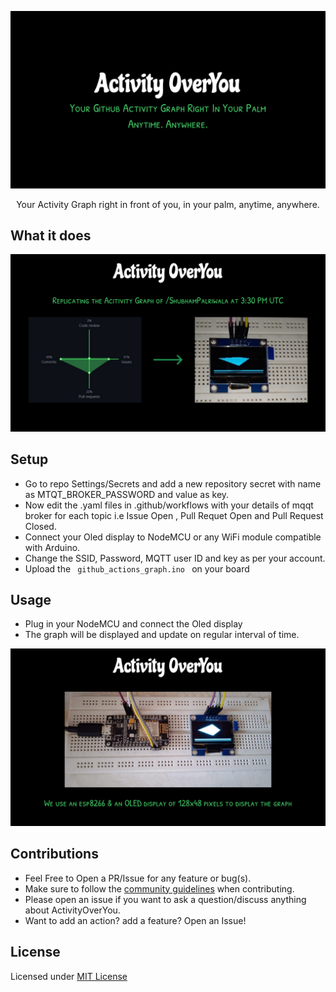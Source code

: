 ![Banner](./banner.png)

<p align="center">
Your Activity Graph right in front of you, in your palm, anytime, anywhere.
</p>

## What it does

![What it does?](./whatitdoes.png)

## Setup

- Go to repo Settings/Secrets and add a new repository secret with name as MTQT_BROKER_PASSWORD and value as key.
- Now edit the .yaml files in .github/workflows with your details of mqqt broker for each topic i.e Issue Open , Pull Requet Open and Pull Request Closed.
- Connect your Oled display to NodeMCU or any WiFi module compatible with Arduino.
- Change the SSID, Password, MQTT user ID and key as per your account.
- Upload the <code> github_actions_graph.ino </code> on your board

## Usage

- Plug in your NodeMCU and connect the Oled display
- The graph will be displayed and update on regular interval of time.

![Images](./hardware.png)

## Contributions

- Feel Free to Open a PR/Issue for any feature or bug(s).
- Make sure to follow the [community guidelines](https://docs.github.com/en/github/site-policy/github-community-guidelines) when contributing.
- Please open an issue if you want to ask a question/discuss anything about ActivityOverYou.
- Want to add an action? add a feature? Open an Issue!

## License

Licensed under [MIT License](https://opensource.org/licenses/MIT)
